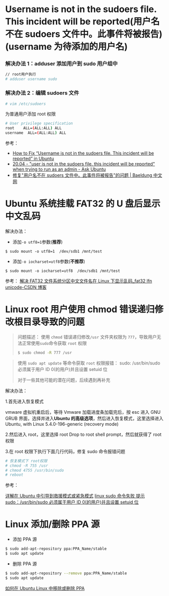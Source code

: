 # Username is not in the sudoers file. This incident will be reported(用户名不在 sudoers 文件中。此事件将被报告)(username 为待添加的用户名)

### 解决办法 1：adduser 添加用户到 sudo 用户组中

```bash
// root用户执行
# adduser username sudo
```

### 解决办法 2：编辑 sudoers 文件

```bash
# vim /etc/sudoers
```

为普通用户添加 root 权限

```bash
# User privilege specification
root    ALL=(ALL:ALL) ALL
username  ALL=(ALL:ALL) ALL
```

参考：

- [How to Fix “Username is not in the sudoers file. This incident will be reported” in Ubuntu](https://www.tecmint.com/fix-user-is-not-in-the-sudoers-file-the-incident-will-be-reported-ubuntu/)
- [20.04 - "user is not in the sudoers file. this incident will be reported" when trying to run as an admin - Ask Ubuntu](https://askubuntu.com/questions/1304390/user-is-not-in-the-sudoers-file-this-incident-will-be-reported-when-trying-to)
- [修复"用户名不在 sudoers 文件中。此事件将被报告"的问题 | Baeldung 中文网](https://www.baeldung-cn.com/linux/username-not-in-sudoers-file)

# Ubuntu 系统挂载 FAT32 的 U 盘后显示中文乱码

解决办法：

- 添加`-o utf8=1`参数(**推荐**)

```
$ sudo mount -o utf8=1  /dev/sdb1 /mnt/test
```

- 添加`-o iocharset=utf8`参数(**不推荐**)

```
$ sudo mount -o iocharset=utf8  /dev/sdb1 /mnt/test
```

参考：
[解决 FAT32 文件系统分区中文文件名在 Linux 下显示乱码\_fat32 lfn unicode-CSDN 博客](https://blog.csdn.net/chinalinuxzend/article/details/4299224)

# Linux root 用户使用 chmod 错误递归修改根目录导致的问题

> 问题描述：
> 使用 `chmod` 错误递归修改`/usr` 文件夹权限为 `777`，导致用户无法正常使用`sudo`命令获取 `root` 权限
>
> ```bash
> $ sudo chmod -R 777 /usr
> ```

> 使用 `sudo apt update` 等命令获取 `root` 权限报错：
> sudo: /usr/bin/sudo 必须属于用户 ID 0(的用户)并且设置 setuid 位
>
> 对于一些其他可能的潜在问题，后续遇到再补充

解决办法：

1.首先进入恢复模式

vmware 虚拟机重启后，等待 Vmware 加载进度条加载完后，按 esc 进入 GNU GRUB 界面，选择并进入**Ubuntu 的高级选项**，然后进入恢复模式，这里选择进入 Ubuntu, with Linux 5.4.0-196-generic (recovery mode)

2.然后进入 root，这里选择 root Drop to root shell prompt，然后就获得了 root 权限

3.在 root 权限下执行下面几行代码，修复 sudo 命令报错问题

```bash
# 恢复模式下 root权限
# chmod -R 755 /usr
# chmod 4755 /usr/bin/sudo
# reboot
```

参考：

[详解在 Ubuntu 中引导到救援模式或紧急模式](https://linux.cn/article-14709-1.html)
[linux sudo 命令失败 提示 sudo：/usr/bin/sudo 必须属于用户 ID 0(的用户)并且设置 setuid 位](https://www.cnblogs.com/chxwkx/p/10686864.html)

# Linux 添加/删除 PPA 源

- 添加 PPA 源

```bash
$ sudo add-apt-repository ppa:PPA_Name/stable
$ sudo apt update
```

- 删除 PPA 源

```bash
$ sudo add-apt-repository --remove ppa:PPA_Name/stable
$ sudo apt update
```

[如何在 Ubuntu Linux 中移除或删除 PPA](https://cn.linux-console.net/?p=19570)
